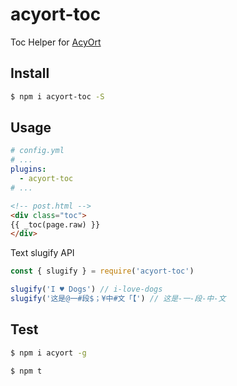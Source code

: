 # acyort-toc

Toc Helper for [AcyOrt](https://github.com/acyortjs/acyort)

## Install

```bash
$ npm i acyort-toc -S
```

## Usage

```yml
# config.yml
# ...
plugins:
  - acyort-toc
# ...
```

```html
<!-- post.html -->
<div class="toc">
{{ _toc(page.raw) }}
</div>
```

Text slugify API

```js
const { slugify } = require('acyort-toc')

slugify('I ♥ Dogs') // i-love-dogs
slugify('这是@一#段$；¥中#文「【') // 这是-一-段-中-文
```

## Test

```bash
$ npm i acyort -g

$ npm t
```
